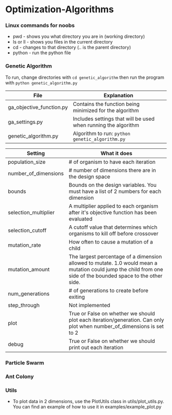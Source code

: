 # Optimization-Algorithms

### Linux commands for noobs
* pwd - shows you what directory you are in (working directory)
* ls or ll - shows you files in the current directory
* cd <directory> - changes to that directory (.. is the parent directory)
* python <file> - run the python file


### Genetic Algorithm
To run, change directories with `cd genetic_algorithm` then run the program with `python genetic_algorithm.py`

| File | Explanation |
| ---- | ----------- |
| ga_objective_function.py | Contains the function being minimized for the algorithm |
| ga_settings.py | Includes settings that will be used when running the algorithm |
| genetic_algorithm.py | Algorithm to run: `python genetic_algorithm.py` |

| Setting | What it does |
| ------- | ------------ |
| population_size | # of organism to have each iteration |
| number_of_dimensions | # number of dimensions there are in the design space |
| bounds | Bounds on the design variables. You must have a list of 2 numbers for each dimension |
| selection_multiplier | A multiplier applied to each organism after it's objective function has been evaluated |
| selection_cutoff | A cutoff value that determines which organisms to kill off before crossover |
| mutation_rate | How often to cause a mutation of a child |
| mutation_amount | The largest percentage of a dimension allowed to mutate. 1.0 would mean a mutation could jump the child from one side of the bounded space to the other side. |
| num_generations | # of generations to create before exiting |
| step_through | Not implemented |
| plot | True or False on whether we should plot each iteration/generation. Can only plot when number_of_dimensions is set to 2 |
| debug | True or False on whether we should print out each iteration |

### Particle Swarm

### Ant Colony


### Utils
* To plot data in 2 dimensions, use the PlotUtils class in utils/plot_utils.py. You can find an example of how to use it in examples/example_plot.py
